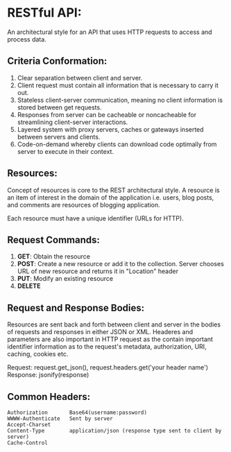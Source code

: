 # RESTful API:
An architectural style for an API that uses HTTP requests to access and process data. 

## Criteria Conformation:
1) Clear separation between client and server.
2) Client request must contain all information that is necessary to carry it out.
3) Stateless client-server communication, meaning no client information is stored between get requests.
4) Responses from server can be cacheable or noncacheable for streamlining client-server interactions.
5) Layered system with proxy servers, caches or gateways inserted between servers and clients.
6) Code-on-demand whereby clients can download code optimally from server to execute in their context.

## Resources:
Concept of resources is core to the REST architectural style. A resource is an item of interest in the domain of the application i.e. users, blog posts, and comments are resources
of blogging application.

Each resource must have a unique identifier (URLs for HTTP). 
## Request Commands:
1) **GET**: Obtain the resource
2) **POST**: Create a new resource or add it to the collection. Server chooses URL of new resource and returns it in "Location" header
3) **PUT**: Modify an existing resource
4) **DELETE**

## Request and Response Bodies:
Resources are sent back and forth between client and server in the bodies of requests and responses in either JSON or XML. Headeres and parameters are also important in HTTP request as the contain important identifier information as to the request's metadata, authorization, URI, caching, cookies etc.  

Request: request.get_json(), request.headers.get('your header name')    
Response: jsonify(response)  

## Common Headers:
```
Authorization       Base64(username:password)
WWWW-Authenticate   Sent by server
Accept-Charset
Content-Type        application/json (response type sent to client by server)
Cache-Control
```

